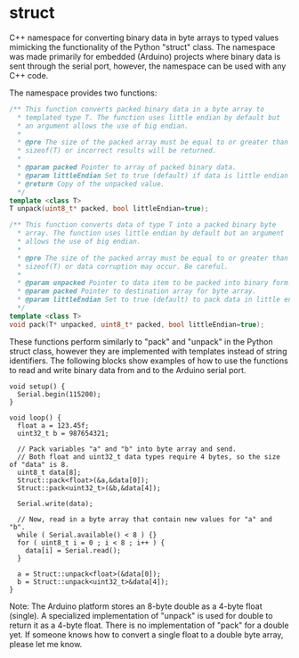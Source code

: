 struct
======

C++ namespace for converting binary data in byte arrays to typed values mimicking the functionality of the Python "struct" class. The namespace was made primarily for embedded (Arduino) projects where binary data is sent through the serial port, however, the namespace can be used with any C++ code.

The namespace provides two functions:

```c++
/** This function converts packed binary data in a byte array to
  * templated type T. The function uses little endian by default but
  * an argument allows the use of big endian.
  *
  * @pre The size of the packed array must be equal to or greater than the 
  * sizeof(T) or incorrect results will be returned.
  *
  * @param packed Pointer to array of packed binary data.
  * @param littleEndian Set to true (default) if data is little endian format, false otherwise.
  * @return Copy of the unpacked value.
  */
template <class T>
T unpack(uint8_t* packed, bool littleEndian=true);

/** This function converts data of type T into a packed binary byte
  * array. The function uses little endian by default but an argument
  * allows the use of big endian.
  *
  * @pre The size of the packed array must be equal to or greater than 
  * sizeof(T) or data corruption may occur. Be careful.
  *
  * @param unpacked Pointer to data item to be packed into binary form.
  * @param packed Pointer to destination array for byte array.
  * @param littleEndian Set to true (default) to pack data in little endian format, false otherwise.
  */
template <class T>
void pack(T* unpacked, uint8_t* packed, bool littleEndian=true);
```
These functions perform similarly to "pack" and "unpack" in the Python struct class, however they are implemented with templates instead of string identifiers. The following blocks show examples of how to use the functions to read and write binary data from and to the Arduino serial port.

```
void setup() {
  Serial.begin(115200);
}

void loop() {
  float a = 123.45f;
  uint32_t b = 987654321;
  
  // Pack variables "a" and "b" into byte array and send.
  // Both float and uint32_t data types require 4 bytes, so the size of "data" is 8.
  uint8_t data[8];
  Struct::pack<float>(&a,&data[0]);
  Struct::pack<uint32_t>(&b,&data[4]);
  
  Serial.write(data);
  
  // Now, read in a byte array that contain new values for "a" and "b".
  while ( Serial.available() < 8 ) {}
  for ( uint8_t i = 0 ; i < 8 ; i++ ) {
    data[i] = Serial.read();
  }
  
  a = Struct::unpack<float>(&data[0]);
  b = Struct::unpack<uint32_t>&data[4]);
}
```

Note: The Arduino platform stores an 8-byte double as a 4-byte float (single). A specialized implementation of "unpack" is used for double to return it as a 4-byte float. There is no implementation of "pack" for a double yet. If someone knows how to convert a single float to a double byte array, please let me know.
  
  
